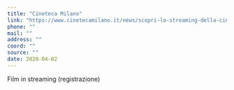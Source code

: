 ```yaml
---
title: "Cineteca Milano"
link: "https://www.cinetecamilano.it/news/scopri-lo-streaming-della-cineteca-"
phone: ""
mail: ""
address: ""
coord: ""
source: ""
date: 2020-04-02
---
```


Film in streaming (registrazione)

